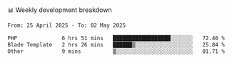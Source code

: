 📊 Weekly development breakdown
<!--START_SECTION:waka-->

```txt
From: 25 April 2025 - To: 02 May 2025

PHP              6 hrs 51 mins   ██████████████████░░░░░░░   72.46 %
Blade Template   2 hrs 26 mins   ██████▒░░░░░░░░░░░░░░░░░░   25.84 %
Other            9 mins          ▒░░░░░░░░░░░░░░░░░░░░░░░░   01.71 %
```

<!--END_SECTION:waka-->
